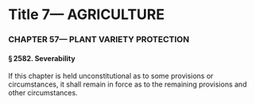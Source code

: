 
# Title 7— AGRICULTURE
### CHAPTER 57— PLANT VARIETY PROTECTION
#### § 2582. Severability

If this chapter is held unconstitutional as to some provisions or circumstances, it shall remain in force as to the remaining provisions and other circumstances.
